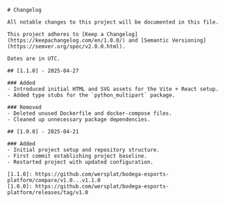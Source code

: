 <!--
    <!--

        Rewritten using Keep a Changelog format and summarizing commits since last version.
    -->

    # Changelog

    All notable changes to this project will be documented in this file.

    This project adheres to [Keep a Changelog](https://keepachangelog.com/en/1.0.0/) and [Semantic Versioning](https://semver.org/spec/v2.0.0.html).

    Dates are in UTC.

    ## [1.1.0] - 2025-04-27

    ### Added
    - Introduced initial HTML and SVG assets for the Vite + React setup.
    - Added type stubs for the `python_multipart` package.

    ### Removed
    - Deleted unused Dockerfile and docker-compose files.
    - Cleaned up unnecessary package dependencies.

    ## [1.0.0] - 2025-04-21

    ### Added
    - Initial project setup and repository structure.
    - First commit establishing project baseline.
    - Restarted project with updated configuration.

    [1.1.0]: https://github.com/wersplat/bodega-esports-platform/compare/v1.0...v1.1.0
    [1.0.0]: https://github.com/wersplat/bodega-esports-platform/releases/tag/v1.0
